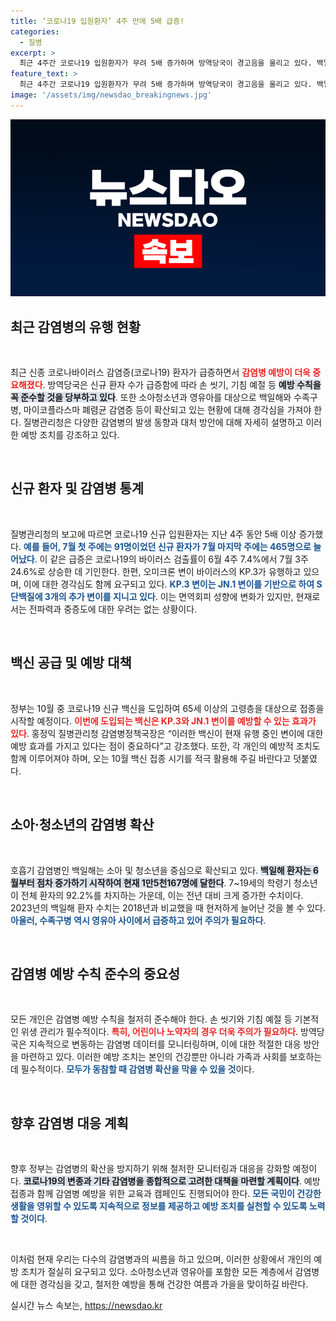 ```yaml
---
title: ‘코로나19 입원환자’ 4주 만에 5배 급증!
categories:
  - 질병
excerpt: >
  최근 4주간 코로나19 입원환자가 무려 5배 증가하며 방역당국이 경고음을 울리고 있다. 백일해와 수족구병도 유행 중이니, 감염병 예방수칙을 반드시 지켜야 한다!
feature_text: >
  최근 4주간 코로나19 입원환자가 무려 5배 증가하며 방역당국이 경고음을 울리고 있다. 백일해와 수족구병도 유행 중이니, 감염병 예방수칙을 반드시 지켜야 한다!
image: '/assets/img/newsdao_breakingnews.jpg'
---
```


<p><img src="/assets/img/newsdao_breakingnews.jpg" alt="koreaapp 속보" /></p>

<h2 data-ke-size="size26">최근 감염병의 유행 현황</h2>

<p data-ke-size="size16">&nbsp;</p>

<p>최근 신종 코로나바이러스 감염증(코로나19) 환자가 급증하면서 <b><span style="color: #ee2323;">감염병 예방이 더욱 중요해졌다</span></b>. 방역당국은 신규 환자 수가 급증함에 따라 손 씻기, 기침 예절 등 <b><span style="background-color: #21538527;">예방 수칙을 꼭 준수할 것을 당부하고 있다</span></b>. 또한 소아청소년과 영유아를 대상으로 백일해와 수족구병, 마이코플라스마 폐렴균 감염증 등이 확산되고 있는 현황에 대해 경각심을 가져야 한다. 질병관리청은 다양한 감염병의 발생 동향과 대처 방안에 대해 자세히 설명하고 이러한 예방 조치를 강조하고 있다. </p>

<p data-ke-size="size16">&nbsp;</p>

<h2 data-ke-size="size26">신규 환자 및 감염병 통계</h2>

<p data-ke-size="size16">&nbsp;</p>

<p>질병관리청의 보고에 따르면 코로나19 신규 입원환자는 지난 4주 동안 5배 이상 증가했다. <b><span style="color: #1a5490;">예를 들어, 7월 첫 주에는 91명이었던 신규 환자가 7월 마지막 주에는 465명으로 늘어났다</span></b>. 이 같은 급증은 코로나19의 바이러스 검출률이 6월 4주 7.4%에서 7월 3주 24.6%로 상승한 데 기인한다. 한편, 오미크론 변이 바이러스의 KP.3가 유행하고 있으며, 이에 대한 경각심도 함께 요구되고 있다. <b><span style="color: #1a5490;">KP.3 변이는 JN.1 변이를 기반으로 하여 S단백질에 3개의 추가 변이를 지니고 있다</span></b>. 이는 면역회피 성향에 변화가 있지만, 현재로서는 전파력과 중증도에 대한 우려는 없는 상황이다. </p>

<p data-ke-size="size16">&nbsp;</p>

<h2 data-ke-size="size26">백신 공급 및 예방 대책</h2>

<p data-ke-size="size16">&nbsp;</p>

<p>정부는 10월 중 코로나19 신규 백신을 도입하여 65세 이상의 고령층을 대상으로 접종을 시작할 예정이다. <b><span style="color: #ee2323;">이번에 도입되는 백신은 KP.3와 JN.1 변이를 예방할 수 있는 효과가 있다</span></b>. 홍정익 질병관리청 감염병정책국장은 “이러한 백신이 현재 유행 중인 변이에 대한 예방 효과를 가지고 있다는 점이 중요하다”고 강조했다. 또한, 각 개인의 예방적 조치도 함께 이루어져야 하며, 오는 10월 백신 접종 시기를 적극 활용해 주길 바란다고 덧붙였다.</p>

<p data-ke-size="size16">&nbsp;</p>

<h2 data-ke-size="size26">소아·청소년의 감염병 확산</h2>

<p data-ke-size="size16">&nbsp;</p>

<p>호흡기 감염병인 백일해는 소아 및 청소년을 중심으로 확산되고 있다. <b><span style="background-color: #21538527;">백일해 환자는 6월부터 점차 증가하기 시작하여 현재 1만5천167명에 달한다</span></b>. 7~19세의 학령기 청소년이 전체 환자의 92.2%를 차지하는 가운데, 이는 전년 대비 크게 증가한 수치이다. 2023년의 백일해 환자 수치는 2018년과 비교했을 때 현저하게 늘어난 것을 볼 수 있다. <b><span style="color: #1a5490;">아울러, 수족구병 역시 영유아 사이에서 급증하고 있어 주의가 필요하다</span></b>.</p>

<p data-ke-size="size16">&nbsp;</p>

<h2 data-ke-size="size26">감염병 예방 수칙 준수의 중요성</h2>

<p data-ke-size="size16">&nbsp;</p>

<p>모든 개인은 감염병 예방 수칙을 철저히 준수해야 한다. 손 씻기와 기침 예절 등 기본적인 위생 관리가 필수적이다. <b><span style="color: #ee2323;">특히, 어린이나 노약자의 경우 더욱 주의가 필요하다</span></b>. 방역당국은 지속적으로 변동하는 감염병 데이터를 모니터링하며, 이에 대한 적절한 대응 방안을 마련하고 있다. 이러한 예방 조치는 본인의 건강뿐만 아니라 가족과 사회를 보호하는 데 필수적이다. <b><span style="color: #1a5490;">모두가 동참할 때 감염병 확산을 막을 수 있을 것</span></b>이다. </p>

<p data-ke-size="size16">&nbsp;</p>

<h2 data-ke-size="size26">향후 감염병 대응 계획</h2>

<p data-ke-size="size16">&nbsp;</p>

<p>향후 정부는 감염병의 확산을 방지하기 위해 철저한 모니터링과 대응을 강화할 예정이다. <b><span style="background-color: #21538527;">코로나19의 변종과 기타 감염병을 종합적으로 고려한 대책을 마련할 계획이다</span></b>. 예방접종과 함께 감염병 예방을 위한 교육과 캠페인도 진행되어야 한다. <b><span style="color: #1a5490;">모든 국민이 건강한 생활을 영위할 수 있도록 지속적으로 정보를 제공하고 예방 조치를 실천할 수 있도록 노력할 것이다</span></b>. </p>

<p data-ke-size="size16">&nbsp;</p>

<p>이처럼 현재 우리는 다수의 감염병과의 씨름을 하고 있으며, 이러한 상황에서 개인의 예방 조치가 절실히 요구되고 있다. 소아청소년과 영유아를 포함한 모든 계층에서 감염병에 대한 경각심을 갖고, 철저한 예방을 통해 건강한 여름과 가을을 맞이하길 바란다.</p>
실시간 뉴스 속보는, <a href="https://newsdao.kr" rel="dofollow">https://newsdao.kr</a>


